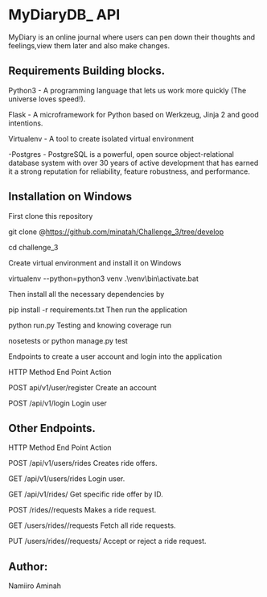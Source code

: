 # MyDiaryDB_ API

MyDiary is an online journal where users can pen down their thoughts and feelings,view them later and also make changes.


## Requirements Building blocks.

Python3 - A programming language that lets us work more quickly (The universe loves speed!).

Flask - A microframework for Python based on Werkzeug, Jinja 2 and good intentions.

Virtualenv - A tool to create isolated virtual environment

-Postgres - PostgreSQL is a powerful, open source object-relational database system with over 30 years
 of active development that has earned it a strong reputation for reliability, feature robustness, and performance.

## Installation on Windows
First clone this repository

 git clone @https://github.com/minatah/Challenge_3/tree/develop

 cd challenge_3

Create virtual environment and install it on Windows

virtualenv --python=python3 venv
.\venv\bin\activate.bat

Then install all the necessary dependencies by

pip install -r requirements.txt
Then run the application

python run.py
Testing and knowing coverage run

nosetests or python manage.py test

Endpoints to create a user account and login into the application

HTTP Method	End Point	Action

 POST	api/v1/user/register	Create an account

 POST	/api/v1/login	Login user

## Other Endpoints.
 HTTP Method	End Point	Action

 POST	/api/v1/users/rides	Creates ride offers.

 GET	/api/v1/users/rides	Login user.

 GET	/api/v1/rides/	Get specific ride offer by ID.

 POST	/rides//requests	Makes a ride request.

 GET	/users/rides//requests	Fetch all ride requests.
 
 PUT	/users/rides//requests/	Accept or reject a ride request.


## Author: 
Namiiro Aminah


